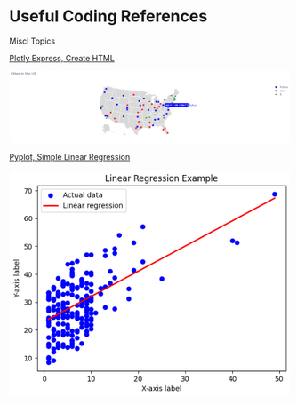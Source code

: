 # Useful Coding References

Miscl Topics

[Plotly Express, Create HTML](https://github.com/jamespairepo/_Reference/blob/main/data_science_from_scratch/nearest_neighbors.ipynb)

![screenshot](/screenshots/plotly_us_map.png)

[Pyplot, Simple Linear Regression](https://github.com/jamespairepo/_Reference/blob/main/data_science_from_scratch/simple_linear_regression.ipynb)

![screenshot](/screenshots/linear_regression.png)